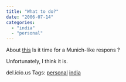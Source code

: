 ```yaml
---
title: "What to do?"
date: "2006-07-14"
categories: 
  - "india"
  - "personal"
---
```


About [this](http://news.bbc.co.uk/2/hi/south_asia/5169332.stm) Is it time for a Munich-like respons ?

Unfortunately, I think it is.

del.icio.us Tags: [personal](http://del.icio.us/sss8ue/personal) [india](http://del.icio.us/sss8ue/india)
